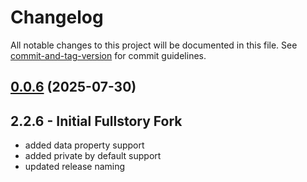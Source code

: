 # Changelog

All notable changes to this project will be documented in this file. See [commit-and-tag-version](https://github.com/absolute-version/commit-and-tag-version) for commit guidelines.

## [0.0.6](https://github.com/fullstorydev/fullstory-forms/compare/v0.0.5...v0.0.6) (2025-07-30)

## 2.2.6 - Initial Fullstory Fork

- added data property support
- added private by default support
- updated release naming
